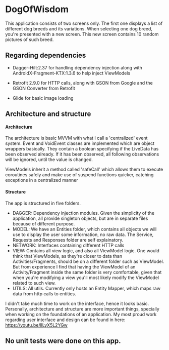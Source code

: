 # DogOfWisdom

This application consists of two screens only.
The first one displays a list of different dog breeds and its variations.
When selecting one dog breed, you're presented with a new screen.
This new screen contains 10 random pictures of such breed.

## Regarding dependencies

- Dagger-Hilt:2.37 for handling dependency injection along with AndroidX-Fragment-KTX:1.3.6 to help inject ViewModels

- Retrofit 2.9.0 for HTTP calls, along with GSON from Google and the GSON Converter from Retrofit

- Glide for basic image loading

## Architecture and structure
#### Architecture
The architecture is basic MVVM with what I call a 'centralized' event system.
Event and VoidEvent classes are implemented which are object wrappers basically.
They contain a boolean specifying if the LiveData has been observed already.
If it has been observed, all following observations will be ignored, until the value is changed.

ViewModels inherit a method called 'safeCall' which allows them to execute coroutines safely and make use of suspend functions quicker, catching exceptions in a centralized manner

#### Structure
The app is structured in five folders.
- DAGGER: Dependency injection modules. Given the simplicity of the application, all provide singleton objects, but are in separate files because of different purpose.
- MODEL: We have an Entities folder, which contains all objects we will use to display the user some information, no raw data. The Service, Requests and Responses folder are self explainatory.
- NETWORK: Interfaces containing different HTTP calls
- VIEW: Contains all view logic, and also all ViewModel logic. One would think that ViewModels, as they're closer to data than Activities/Fragments, should be on a different folder such as ViewModel. But from experience I find that having the ViewModel of an Activity/Fragment inside the same folder is very comfortable, given that when you're modifying a view you'll most likely modify the ViewModel related to such view.
- UTILS: All utils. Currently only hosts an Entity Mapper, which maps raw data from http calls to entities.

I didn't take much time to work on the interface, hence it looks basic. Personally, architecture and structure are more important things, specially when working on the foundations of an application. My most proud work regarding user interface and design can be found in here: https://youtu.be/llLyX5L2YGw

## No unit tests were done on this app.
